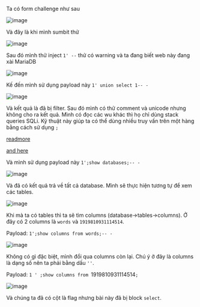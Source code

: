 Ta có form challenge như sau

![image](https://github.com/Llam-a/BUUCTF/assets/115911041/ba956a2c-9f5b-4fef-b246-a029fd614c45)

Và đây là khi mình sumbit thử 

![image](https://github.com/Llam-a/BUUCTF/assets/115911041/d0ce2b7e-5994-4106-9906-62355e5e3dde)

Sau đó mình thử inject `1' --` thử có warning và ta đang biết web này đang xài MariaDB

![image](https://github.com/Llam-a/BUUCTF/assets/115911041/54fa5535-99c7-4ec3-b585-f991ab42b287)

Kế đến mình sử dụng payload này `1' union select 1-- -`

![image](https://github.com/Llam-a/BUUCTF/assets/115911041/1a1272cb-283b-4614-a527-bd1f31757f0b)

Và kết quả là đã bị filter. Sau đó mình có thử comment và unicode nhưng không cho ra kết quả. Mình có đọc các wu khác thì họ chỉ dùng stack queries SQLi. Kỹ thuật này giúp ta có thể dùng nhiều truy vấn trên một hàng bằng cách sử dụng `;`

[readmore](https://www.sqlinjection.net/stacked-queries/#:~:text=Stacked%20Queries%20Execute%20multiple%20statements%20in%20the%20same,possible%20to%20modify%20data%20and%20call%20stored%20procedures.)

[and here](https://owasp.org/www-project-web-security-testing-guide/stable/4-Web_Application_Security_Testing/07-Input_Validation_Testing/05-Testing_for_SQL_Injection)

Và mình sử dụng payload này `1';show databases;-- -`

![image](https://github.com/Llam-a/BUUCTF/assets/115911041/c17ad621-9502-487b-9084-f98058f0b710)

Và đã có kết quả trả về tất cả database. Mình sẽ thực hiện tương tự để xem các tables.

![image](https://github.com/Llam-a/BUUCTF/assets/115911041/1ecd5392-1345-48d5-bbe6-3aeae0e8eb0e)

Khi mà ta có tables thì ta sẽ tìm columns (database->tables->columns). Ở đây có 2 columns là `words` và `1919810931114514`.

Payload: `1';show columns from words;-- -`

![image](https://github.com/Llam-a/BUUCTF/assets/115911041/fdb85091-f823-4e31-bfdd-f482b5692abc)

Không có gì đặc biệt, mình đổi qua columns còn lại. Chú ý ở đây là columns là dạng số nên ta phải bằng dấu `''`.

Payload: `1 ' ;show columns from `1919810931114514`;`

![image](https://github.com/Llam-a/BUUCTF/assets/115911041/e08b49a2-858a-467f-9f00-2c97e81a0a9c)

Và chúng ta đã có cột là flag nhưng bài này đã bị block `select`.





